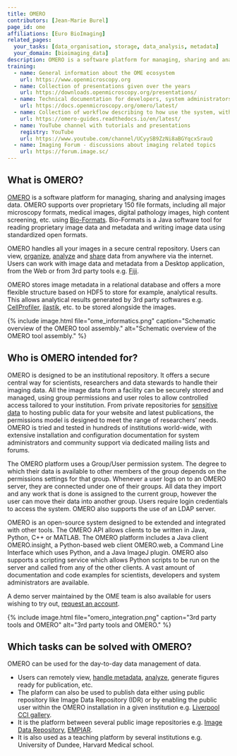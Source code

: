 ```yaml
---
title: OMERO
contributors: [Jean-Marie Burel] 
page_id: ome
affiliations: [Euro BioImaging]
related_pages: 
  your_tasks: [data_organisation, storage, data_analysis, metadata]
  your_domain: [bioimaging_data]
description: OMERO is a software platform for managing, sharing and analysing images data.
training:
  - name: General information about the OME ecosystem 
    url: https://www.openmicroscopy.org
  - name: Collection of presentations given over the years
    url: https://downloads.openmicroscopy.org/presentations/
  - name: Technical documentation for developers, system administrators
    url: https://docs.openmicroscopy.org/omero/latest/
  - name: Collection of workflow describing to how use the system, with links to scripts and notebooks
    url: https://omero-guides.readthedocs.io/en/latest/
  - name: YouTube channel with tutorials and presentations
    registry: YouTube
    url: https://www.youtube.com/channel/UCyySB9ZzNi8aBGYqcxSrauQ
  - name: Imaging Forum - discussions about imaging related topics
    url: https://forum.image.sc/
---
```


## What is OMERO?

[OMERO](https://www.openmicroscopy.org/omero/) is a software platform for managing, sharing and analysing images data. OMERO supports over proprietary 150 file formats, including all major microscopy formats, medical images, digital pathology images, high content screening, etc. using [Bio-Formats](https://www.openmicroscopy.org/bio-formats/). Bio-Formats is a Java software tool for reading proprietary image data and metadata and writing image data using standardized open formats.

OMERO handles all your images in a secure central repository. Users can view, [organize](data_organisation), [analyze](analysing) and [share](sharing) data from anywhere via the internet. Users can work with image data and metadata from a Desktop application, from the Web or from 3rd party tools e.g. [Fiji](https://fiji.sc/).

OMERO stores image metadata in a relational database and offers a more flexible structure based on HDF5 to store for example, analytical results. This allows analytical results generated by 3rd party softwares e.g. [CellProfiler](https://cellprofiler.org/), [ilastik](https://www.ilastik.org/), etc. to be stored alongside the images.


{% include image.html file="ome_informatics.png" caption="Schematic overview of the OMERO tool assembly." alt="Schematic overview of the OMERO tool assembly." %}

## Who is OMERO intended for?

OMERO is designed to be an institutional repository. It offers a secure central way for scientists, researchers and data stewards to handle their imaging data. All the image data from a facility can be securely stored and managed, using group permissions and user roles to allow controlled access tailored to your institution. From private repositories for [sensitive data](sensitive_data) to hosting public data for your website and latest publications, the permissions model is designed to meet the range of researchers’ needs. OMERO is tried and tested in hundreds of institutions world-wide, with extensive installation and configuration documentation for system administrators and community support via dedicated mailing lists and forums.

The OMERO platform uses a Group/User permission system. ​​The degree to which their data is available to other members of the group depends on the permissions settings for that group. Whenever a user logs on to an OMERO server, they are connected under one of their groups. All data they import and any work that is done is assigned to the current group, however the user can move their data into another group. Users require login credentials to access the system. OMERO also supports the use of an LDAP server.

OMERO is an open-source system designed to be extended and integrated with other tools. The OMERO API allows clients to be written in Java, Python, C++ or MATLAB. The OMERO platform includes a Java client OMERO.insight, a Python-based web client OMERO.web, a Command Line Interface which uses Python, and a Java ImageJ plugin. OMERO also supports a scripting service which allows Python scripts to be run on the server and called from any of the other clients. A vast amount of documentation and code examples for scientists, developers and system administrators are available.

A demo server maintained by the OME team is also available for users wishing to try out, [request an account](https://www.openmicroscopy.org/explore/).


{% include image.html file="omero_integration.png" caption="3rd party tools and OMERO" alt="3rd party tools and OMERO." %}

## Which tasks can be solved with OMERO?

OMERO can be used for the day-to-day data management of data.
- Users can remotely view, [handle metadata](metadata_management), [analyze](data_analysis), generate figures ready for publication, etc.
- The plaform can also be used to publish data either using public repository like Image Data Repository (IDR) or by enabling the public user within the OMERO installation in a given institution e.g. [Liverpool CCI gallery](https://cci02.liv.ac.uk/gallery/).
- It is the platform between several public image repositories e.g. [Image Data Repository](http://idr.openmicroscopy.org/), [EMPIAR](https://www.ebi.ac.uk/empiar/).
- It is also used as a teaching platform by several institutions e.g. University of Dundee, Harvard Medical school.

